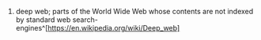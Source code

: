 1. deep web; parts of the World Wide Web whose contents are not indexed by standard web search-engines^[https://en.wikipedia.org/wiki/Deep_web]